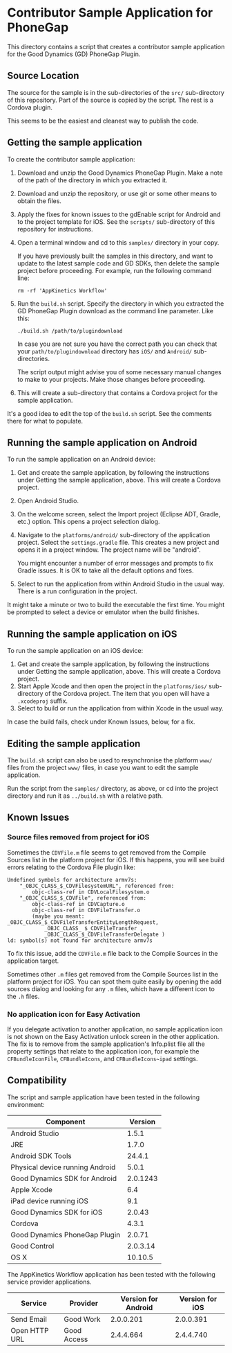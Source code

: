 Contributor Sample Application for PhoneGap
===========================================
This directory contains a script that creates a contributor sample application
for the Good Dynamics (GD) PhoneGap Plugin.

Source Location
---------------
The source for the sample is in the sub-directories of the `src/` sub-directory
of this repository. Part of the source is copied by the script. The rest is a
Cordova plugin.

This seems to be the easiest and cleanest way to publish the code.

Getting the sample application
------------------------------
To create the contributor sample application:

1.  Download and unzip the Good Dynamics PhoneGap Plugin. Make a note of the
    path of the directory in which you extracted it.
2.  Download and unzip the repository, or use git or some other means to obtain
    the files.
3.  Apply the fixes for known issues to the gdEnable script for Android and to
    the project template for iOS. See the `scripts/` sub-directory of this
    repository for instructions.
4.  Open a terminal window and cd to this `samples/` directory in your copy.

    If you have previously built the samples in this directory, and want to
    update to the latest sample code and GD SDKs, then delete the sample project
    before proceeding. For example, run the following command line:
    
        rm -rf 'AppKinetics Workflow'

5.  Run the `build.sh` script. Specify the directory in which you extracted the
    GD PhoneGap Plugin download as the command line parameter. Like this:

        ./build.sh /path/to/plugindownload
    
    In case you are not sure you have the correct path you can check that your
    `path/to/plugindownload` directory has `iOS/` and `Android/`
    sub-directories.
    
    The script output might advise you of some necessary manual changes to make
    to your projects. Make those changes before proceeding.

6.  This will create a sub-directory that contains a Cordova project for the
    sample application.

It's a good idea to edit the top of the `build.sh` script. See the comments
there for what to populate.

Running the sample application on Android
-----------------------------------------
To run the sample application on an Android device:

1.  Get and create the sample application, by following the instructions under
    Getting the sample application, above. This will create a Cordova project.
2.  Open Android Studio.
3.  On the welcome screen, select the Import project (Eclipse ADT, Gradle, etc.)
    option. This opens a project selection dialog.
4.  Navigate to the `platforms/android/` sub-directory of the application
    project. Select the `settings.gradle` file. This creates a new project and
    opens it in a project window. The project name will be "android".
    
    You might encounter a number of error messages and prompts to fix Gradle
    issues. It is OK to take all the default options and fixes.

5.  Select to run the application from within Android Studio in the usual way.
    There is a run configuration in the project.

It might take a minute or two to build the executable the first time. You might
be prompted to select a device or emulator when the build finishes.

Running the sample application on iOS
-------------------------------------
To run the sample application on an iOS device:

1.  Get and create the sample application, by following the instructions under
    Getting the sample application, above. This will create a Cordova project.
2.  Start Apple Xcode and then open the project in the `platforms/ios/`
    sub-directory of the Cordova project. The item that you open will have a
    `.xcodeproj` suffix.
3.  Select to build or run the application from within Xcode in the usual way.

In case the build fails, check under Known Issues, below, for a fix.

Editing the sample application
------------------------------
The `build.sh` script can also be used to resynchronise the platform `www/`
files from the project `www/` files, in case you want to edit the sample
application.

Run the script from the `samples/` directory, as above, or cd into the project
directory and run it as `../build.sh` with a relative path.

Known Issues
------------

### Source files removed from project for iOS
Sometimes the `CDVFile.m` file seems to get removed from the Compile Sources
list in the platform project for iOS. If this happens, you will see build errors
relating to the Cordova File plugin like:

    Undefined symbols for architecture armv7s:
        "_OBJC_CLASS_$_CDVFilesystemURL", referenced from:
            objc-class-ref in CDVLocalFilesystem.o
        "_OBJC_CLASS_$_CDVFile", referenced from:
            objc-class-ref in CDVCapture.o
            objc-class-ref in CDVFileTransfer.o
            (maybe you meant: _OBJC_CLASS_$_CDVFileTransferEntityLengthRequest,
                _OBJC_CLASS_ $_CDVFileTransfer ,
                _OBJC_CLASS_$_CDVFileTransferDelegate )
    ld: symbol(s) not found for architecture armv7s

To fix this issue, add the `CDVFile.m` file back to the Compile Sources in the
application target.

Sometimes other `.m` files get removed from the Compile Sources list in the
platform project for iOS. You can spot them quite easily by opening the add
sources dialog and looking for any `.m` files, which have a different icon to
the `.h` files.

### No application icon for Easy Activation
If you delegate activation to another application, no sample application icon is
not shown on the Easy Activation unlock screen in the other application. The fix
is to remove from the sample application's Info.plist file all the property
settings that relate to the application icon, for example the
`CFBundleIconFile`, `CFBundleIcons`, and `CFBundleIcons~ipad` settings.

Compatibility
-------------
The script and sample application have been tested in the following environment:  

Component                       | Version
--------------------------------|------------
Android Studio                  | 1.5.1
JRE                             | 1.7.0
Android SDK Tools               | 24.4.1
Physical device running Android | 5.0.1
Good Dynamics SDK for Android   | 2.0.1243
Apple Xcode                     | 6.4
iPad device running iOS         | 9.1
Good Dynamics SDK for iOS       | 2.0.43
Cordova                         | 4.3.1
Good Dynamics PhoneGap Plugin   | 2.0.71
Good Control                    | 2.0.3.14 
OS X                            | 10.10.5

The AppKinetics Workflow application has been tested with the following service
provider applications.

Service       | Provider    | Version for Android | Version for iOS
--------------|-------------|---------------------|----------------
Send Email    | Good Work   | 2.0.0.201           | 2.0.0.391
Open HTTP URL | Good Access | 2.4.4.664           | 2.4.4.740
